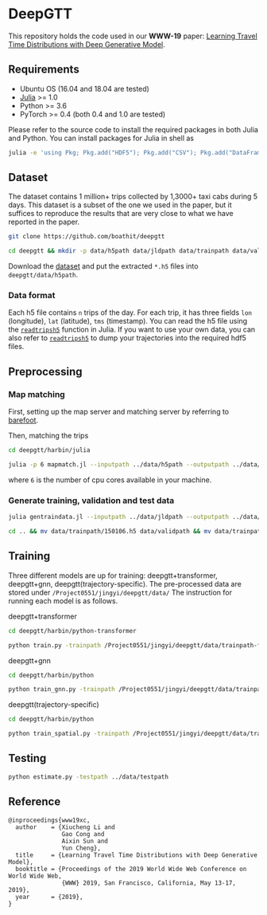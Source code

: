 
# DeepGTT

This repository holds the code used in our **WWW-19** paper: [Learning Travel Time Distributions with Deep Generative Model](http://www.ntu.edu.sg/home/lixiucheng/pdfs/www19-deepgtt.pdf).

## Requirements

* Ubuntu OS (16.04 and 18.04 are tested)
* [Julia](https://julialang.org/downloads/) >= 1.0
* Python >= 3.6
* PyTorch >= 0.4 (both 0.4 and 1.0 are tested)

Please refer to the source code to install the required packages in both Julia and Python. You can install packages for Julia in shell as

```bash
julia -e 'using Pkg; Pkg.add("HDF5"); Pkg.add("CSV"); Pkg.add("DataFrames"); Pkg.add("Distances"); Pkg.add("StatsBase"); Pkg.add("JSON"); Pkg.add("Lazy"); Pkg.add("JLD2"); Pkg.add("ArgParse")'
```

## Dataset

The dataset contains 1 million+ trips collected by 1,3000+ taxi cabs during 5 days. This dataset is a subset of the one we used in the paper, but it suffices to reproduce the results that are very close to what we have reported in the paper.

```bash
git clone https://github.com/boathit/deepgtt

cd deepgtt && mkdir -p data/h5path data/jldpath data/trainpath data/validpath data/testpath
```

Download the [dataset](https://drive.google.com/open?id=1tdgarnn28CM01o9hbeKLUiJ1o1lskrqA) and put the extracted `*.h5` files into `deepgtt/data/h5path`.

### Data format

Each h5 file contains `n` trips of the day. For each trip, it has three fields `lon` (longitude), `lat` (latitude), `tms` (timestamp). You can read the h5 file using the [`readtripsh5`](https://github.com/boathit/deepgtt/blob/master/harbin/julia/Trip.jl#L28) function in Julia. If you want to use your own data, you can also refer to [`readtripsh5`](https://github.com/boathit/deepgtt/blob/master/harbin/julia/Trip.jl#L28) to dump your trajectories into the required hdf5 files.

## Preprocessing

### Map matching

First, setting up the map server and matching server by referring to [barefoot](https://github.com/boathit/barefoot).

Then, matching the trips

```bash
cd deepgtt/harbin/julia

julia -p 6 mapmatch.jl --inputpath ../data/h5path --outputpath ../data/jldpath
```

where `6` is the number of cpu cores available in your machine.


### Generate training, validation and test data

```bash
julia gentraindata.jl --inputpath ../data/jldpath --outputpath ../data/trainpath

cd .. && mv data/trainpath/150106.h5 data/validpath && mv data/trainpath/150107.h5 data/testpath
```

## Training

Three different models are up for training: deepgtt+transformer, deepgtt+gnn, deepgtt(trajectory-specific). The pre-processed data are stored under `/Project0551/jingyi/deepgtt/data/` The instruction for running each model is as follows.

deepgtt+transformer

```bash
cd deepgtt/harbin/python-transformer

python train.py -trainpath /Project0551/jingyi/deepgtt/data/trainpath-fmm -validpath /Project0551/jingyi/deepgtt/data/validpath-fmm -model_path  /Project0551/jingyi/deepgtt/model/transformer-test -num_epoch 30 -n_warmup_steps 8000
```

deepgtt+gnn

```bash
cd deepgtt/harbin/python

python train_gnn.py -trainpath /Project0551/jingyi/deepgtt/data/trainpath-fmm-gnn-spatial -validpath /Project0551/jingyi/deepgtt/data/validpath-fmm-gnn-spatial -kl_decay 0.0 -use_selu -random_emit -model_path  /Project0551/jingyi/deepgtt/model/gnn-test -use_gnn True -dim_c 128 
```
deepgtt(trajectory-specific)

```bash
cd deepgtt/harbin/python

python train_spatial.py -trainpath /Project0551/jingyi/deepgtt/data/trainpath-fmm-gnn-spatial -validpath /Project0551/jingyi/deepgtt/data/validpath-fmm-gnn-spatial -model_path  /Project0551/jingyi/deepgtt/model/spatial-test -use_gnn False -lr_decay 0.8
```

## Testing

```bash
python estimate.py -testpath ../data/testpath
```

## Reference

```
@inproceedings{www19xc,
  author    = {Xiucheng Li and
               Gao Cong and
               Aixin Sun and
               Yun Cheng},
  title     = {Learning Travel Time Distributions with Deep Generative Model},
  booktitle = {Proceedings of the 2019 World Wide Web Conference on World Wide Web,
               {WWW} 2019, San Francisco, California, May 13-17, 2019},
  year      = {2019},
}
```
